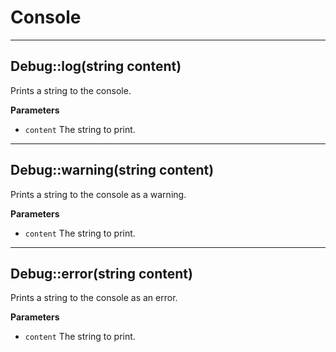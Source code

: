 # Console

----

## Debug::log(string content)

Prints a string to the console.

**Parameters**
* `content` The string to print.


-----

## Debug::warning(string content)

Prints a string to the console as a warning.

**Parameters**
* `content` The string to print.

-----

## Debug::error(string content)

Prints a string to the console as an error.

**Parameters**
* `content` The string to print.
